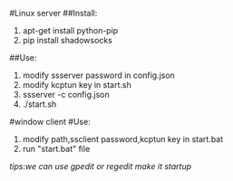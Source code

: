 #Linux server
##Install:
1. apt-get install python-pip
2. pip install shadowsocks

##Use:
1. modify ssserver password in config.json
2. modify kcptun key in start.sh
3. ssserver -c config.json
4. ./start.sh

#window client
#Use:
1. modify path,ssclient password,kcptun key in start.bat
2. run "start.bat" file

*tips:we can use gpedit or regedit make it startup*
